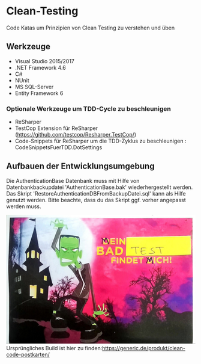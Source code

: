 # Clean-Testing
Code Katas um Prinzipien von Clean Testing zu verstehen und üben

## Werkzeuge
 - Visual Studio 2015/2017
 - .NET Framework 4.6
 - C#
 - NUnit
 - MS SQL-Server
 - Entity Framework 6
 
 ### Optionale Werkzeuge um TDD-Cycle zu beschleunigen
 - ReSharper 
 - TestCop Extension für ReSharper (https://github.com/testcop/Resharper.TestCop/)
 - Code-Snippets für ReSharper um die TDD-Zyklus zu beschleunigen : CodeSnippetsFuerTDD.DotSettings

## Aufbauen der Entwicklungsumgebung
Die AuthenticationBase Datenbank muss mit Hilfe von Datenbankbackupdatei 'AuthenticationBase.bak' wiederhergestellt werden. Das Skript 
'RestoreAuthenticationDBFromBackupDatei.sql' kann als Hilfe genutzt werden. Bitte beachte, dass du das Skript ggf. vorher angepasst werden muss.

![alt text](https://github.com/Ergel/Clean-Testing/blob/master/Mein%20bad%20Test-Code%20findet%20mich.jpg)
Ursprüngliches Build ist hier zu finden:https://generic.de/produkt/clean-code-postkarten/
